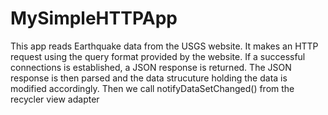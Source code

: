 # MySimpleHTTPApp
This app reads Earthquake data from the USGS website. It makes an HTTP request using the query format provided by the website.
If a successful connections is established, a JSON response is returned.
The JSON response is then parsed and the data strucuture holding the data is modified accordingly. 
Then we call notifyDataSetChanged() from the recycler view adapter
